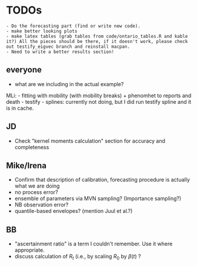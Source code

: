 # TODOs 
	- Do the forecasting part (find or write new code).
	- make better looking plots
	- make latex tables (grab tables from code/ontario_tables.R and kable it?) All the pieces should be there, if it doesn't work, please check out testify_eigvec branch and reinstall macpan. 
	- Need to write a better results section!

## everyone

- what are we including in the actual example?

MLi:
	- fitting with mobility (with mobility breaks) + phenomhet to reports and death
	- testify
	- splines: currently not doing, but I did run testify spline and it is in cache.


## JD

- Check "kernel moments calculation" section for accuracy and completeness

## Mike/Irena

- Confirm that description of calibration, forecasting procedure is actually what we are doing
- no process error? 
- ensemble of parameters via MVN sampling? (Importance sampling?)
- NB observation error?
- quantile-based envelopes? (mention Juul et al.?)

## BB

- "ascertainment ratio" is a term I couldn't remember. Use it where appropriate.
- discuss calculation of $R_t$ (i.e., by scaling $R_0$ by $\beta(t)$ ?
